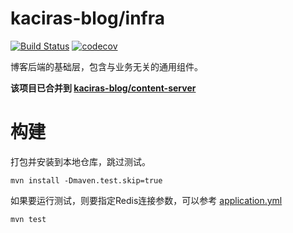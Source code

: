 # kaciras-blog/infra

[![Build Status](https://travis-ci.org/kaciras-blog/java-infra.svg?branch=master)](https://travis-ci.org/kaciras-blog/java-infra)
[![codecov](https://codecov.io/gh/kaciras-blog/java-infra/branch/master/graph/badge.svg)](https://codecov.io/gh/kaciras-blog/java-infra)

博客后端的基础层，包含与业务无关的通用组件。

**该项目已合并到 [kaciras-blog/content-server](https://github.com/kaciras-blog/content-server)**

# 构建

打包并安装到本地仓库，跳过测试。

```shell script
mvn install -Dmaven.test.skip=true
```

如果要运行测试，则要指定Redis连接参数，可以参考 [application.yml](https://github.com/kaciras-blog/java-infra/blob/master/application.yml)

```shell script
mvn test
```
